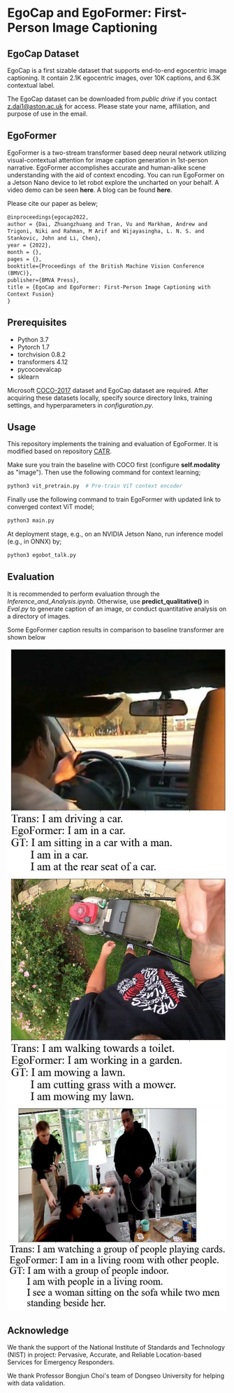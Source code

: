 EgoCap and EgoFormer: First-Person Image Captioning
========

## EgoCap Dataset ##

EgoCap is a first sizable dataset that supports end-to-end egocentric image captioning. It contain 2.1K egocentric images, over 10K captions, and 6.3K contextual
label.

The EgoCap dataset can be downloaded from *public drive* if you contact z.dai1@aston.ac.uk for access. Please state your name, affiliation, and purpose of use in the email.

## EgoFormer ##

EgoFormer is a two-stream transformer based deep neural network utilizing visual-contextual attention for image caption generation in 1st-person narrative. EgoFormer accomplishes accurate and human-alike scene understanding with the aid of context encoding. You can run EgoFormer on a Jetson Nano device to let robot explore the uncharted on your behalf. A video demo can be seen **here**. A blog can be found **here**.

Please cite our paper as belew;

```
@inproceedings{egocap2022,
author = {Dai, Zhuangzhuang and Tran, Vu and Markham, Andrew and Trigoni, Niki and Rahman, M Arif and Wijayasingha, L. N. S. and Stankovic, John and Li, Chen},
year = {2022},
month = {},
pages = {},
booktitle={Proceedings of the British Machine Vision Conference (BMVC)},
publisher={BMVA Press},
title = {EgoCap and EgoFormer: First-Person Image Captioning with Context Fusion}
}
```

## Prerequisites ##

* Python 3.7
* Pytorch 1.7
* torchvision 0.8.2
* transformers 4.12
* pycocoevalcap
* sklearn

Microsoft [COCO-2017](http://cocodataset.org/#download) dataset and EgoCap dataset are required. After acquiring these datasets locally, specify source directory links, training settings, and hyperparameters in *configuration.py*.

## Usage ##

This repository implements the training and evaluation of EgoFormer. It is modified based on repository [CATR](https://github.com/saahiluppal/catr).

Make sure you train the baseline with COCO first (configure **self.modality** as "image"). Then use the following command for context learning;

```python
python3 vit_pretrain.py  # Pre-train ViT context encoder
```

Finally use the following command to train EgoFormer with updated link to converged context ViT model;

```python
python3 main.py
```

At deployment stage, e.g., on an NVIDIA Jetson Nano, run inference model (e.g., in ONNX) by;

```python
python3 egobot_talk.py
```

## Evaluation ##

It is recommended to perform evaluation through the *Inference_and_Analysis.ipynb*. Otherwise, use **predict_qualitative()** in *Eval.py* to generate caption of an image, or conduct quantitative analysis on a directory of images.

Some EgoFormer caption results in comparison to baseline transformer are shown below

<p align="center">
  <img src="Qualitative_samples/fjDvKHkmxs0_119_126.avi00001.jpg" />
  <img src="Qualitative_samples/0ebffd92-5fa8-4dd4-9349-b45b785d720e_small.jpg" />
  <img src="Qualitative_samples/0f4e630b-e834-4ff4-9418-ccfdbdc4ee37_small.jpg" />
</p>

## Acknowledge ##

We thank the support of the National Institute of Standards and Technology (NIST) in project: Pervasive, Accurate, and Reliable Location-based Services for Emergency Responders.

We thank Professor Bongjun Choi's team of Dongseo University for helping with data validation.
